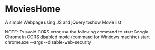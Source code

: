 # MoviesHome
A simple Webpage using JS and jQuery toshow Movie list

NOTE:
To avoid CORS error,use the following command to start Google Chrome in CORS disabled mode
(command for Windows machine)
start chrome.exe --args --disable-web-security
